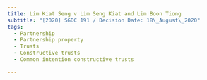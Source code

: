 ```yaml
---
title: Lim Kiat Seng v Lim Seng Kiat and Lim Boon Tiong
subtitle: "[2020] SGDC 191 / Decision Date: 18\_August\_2020"
tags:
  - Partnership
  - Partnership property
  - Trusts
  - Constructive trusts
  - Common intention constructive trusts

---
```

